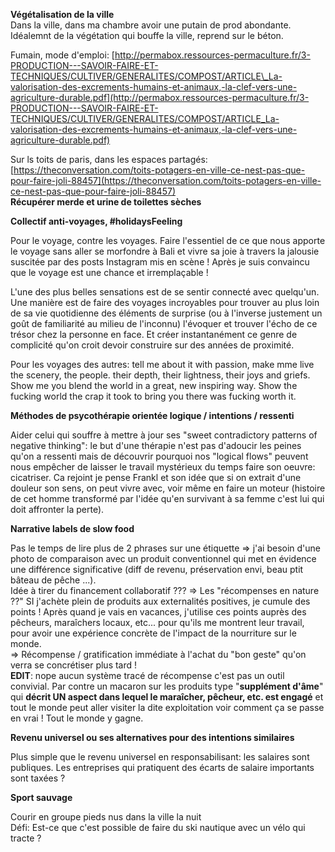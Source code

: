**Végétalisation de la ville**  
Dans la ville, dans ma chambre avoir une putain de prod abondante. Idéalemnt de la végétation qui bouffe la ville, reprend sur le béton.

Fumain, mode d'emploi: [http://permabox.ressources-permaculture.fr/3-PRODUCTION---SAVOIR-FAIRE-ET-TECHNIQUES/CULTIVER/GENERALITES/COMPOST/ARTICLE\_La-valorisation-des-excrements-humains-et-animaux,-la-clef-vers-une-agriculture-durable.pdf](http://permabox.ressources-permaculture.fr/3-PRODUCTION---SAVOIR-FAIRE-ET-TECHNIQUES/CULTIVER/GENERALITES/COMPOST/ARTICLE_La-valorisation-des-excrements-humains-et-animaux,-la-clef-vers-une-agriculture-durable.pdf)

Sur ls toits de paris, dans les espaces partagés: [https://theconversation.com/toits-potagers-en-ville-ce-nest-pas-que-pour-faire-joli-88457](https://theconversation.com/toits-potagers-en-ville-ce-nest-pas-que-pour-faire-joli-88457)  
**Récupérer merde et urine de toilettes sèches**

**Collectif anti-voyages, \#holidaysFeeling**

Pour le voyage, contre les voyages. Faire l'essentiel de ce que nous apporte le voyage sans aller se morfondre à Bali et vivre sa joie à travers la jalousie suscitée par des posts Instagram mis en scène ! Après je suis convaincu que le voyage est une chance et irremplaçable !

L'une des plus belles sensations est de se sentir connecté avec quelqu'un. Une manière est de faire des voyages incroyables pour trouver au plus loin de sa vie quotidienne des éléments de surprise \(ou à l'inverse justement un goût de familiarité au milieu de l'inconnu\) l'évoquer et trouver l'écho de ce trésor chez la personne en face. Et créer instantanément ce genre de complicité qu'on croit devoir construire sur des années de proximité.

Pour les voyages des autres: tell me about it with passion, make mme live the scenery, the people. their depth, their lightness, their joys and griefs. Show me you blend the world in a great, new inspiring way. Show the fucking world the crap it took to bring you there was fucking worth it.

**Méthodes de psycothérapie orientée logique / intentions / ressenti**

Aider celui qui souffre à mettre à jour ses "sweet contradictory patterns of negative thinking": le but d'une thérapie n'est pas d'adoucir les peines qu'on a ressenti mais de découvrir pourquoi nos "logical flows" peuvent nous empêcher de laisser le travail mystérieux du temps faire son oeuvre: cicatriser. Ca rejoint je pense Frankl et son idée que si on extrait d'une douleur son sens, on peut vivre avec, voir même en faire un moteur \(histoire de cet homme transformé par l'idée qu'en survivant à sa femme c'est lui qui doit affronter la perte\).

**Narrative labels de slow food**

Pas le temps de lire plus de 2 phrases sur une étiquette =&gt; j'ai besoin d'une photo de comparaison avec un produit conventionnel qui met en évidence une différence significative \(diff de revenu, préservation envi, beau ptit bâteau de pêche ...\).  
Idée à tirer du financement collaboratif ??? =&gt; Les "récompenses en nature ??" SI j'achète plein de produits aux externalités positives, je cumule des points ! Après quand je vais en vacances, j'utilise ces points auprès des pêcheurs, maraîchers locaux, etc... pour qu'ils me montrent leur travail, pour avoir une expérience concrète de l'impact de la nourriture sur le monde.  
=&gt; Récompense / gratification immédiate à l'achat du "bon geste" qu'on verra se concrétiser plus tard !  
**EDIT**: nope aucun système tracé de récompense c'est pas un outil convivial. Par contre un macaron sur les produits type "**supplément d'âme**" qui **décrit UN aspect dans lequel le maraîcher, pêcheur, etc. est engagé** et tout le monde peut aller visiter la dite exploitation voir comment ça se passe en vrai ! Tout le monde y gagne.

**Revenu universel ou ses alternatives pour des intentions similaires**

Plus simple que le revenu universel en responsabilisant: les salaires sont publiques. Les entreprises qui pratiquent des écarts de salaire importants sont taxées ?

**Sport sauvage**

Courir en groupe pieds nus dans la ville la nuit  
Défi: Est-ce que c'est possible de faire du ski nautique avec un vélo qui tracte ? 





